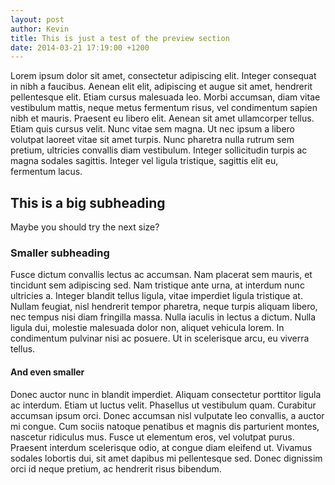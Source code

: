 ```yaml
---
layout: post
author: Kevin
title: This is just a test of the preview section
date: 2014-03-21 17:19:00 +1200
---
```


Lorem ipsum dolor sit amet, consectetur adipiscing elit. Integer consequat in nibh a faucibus. Aenean elit elit, adipiscing et augue sit amet, hendrerit pellentesque elit. Etiam cursus malesuada leo. Morbi accumsan, diam vitae vestibulum mattis, neque metus fermentum risus, vel condimentum sapien nibh et mauris. Praesent eu libero elit. Aenean sit amet ullamcorper tellus. Etiam quis cursus velit. Nunc vitae sem magna. Ut nec ipsum a libero volutpat laoreet vitae sit amet turpis. Nunc pharetra nulla rutrum sem pretium, ultricies convallis diam vestibulum. Integer sollicitudin turpis ac magna sodales sagittis. Integer vel ligula tristique, sagittis elit eu, fermentum lacus.

## This is a big subheading

Maybe you should try the next size?

### Smaller subheading

Fusce dictum convallis lectus ac accumsan. Nam placerat sem mauris, et tincidunt sem adipiscing sed. Nam tristique ante urna, at interdum nunc ultricies a. Integer blandit tellus ligula, vitae imperdiet ligula tristique at. Nullam feugiat, nisl hendrerit tempor pharetra, neque turpis aliquam libero, nec tempus nisi diam fringilla massa. Nulla iaculis in lectus a dictum. Nulla ligula dui, molestie malesuada dolor non, aliquet vehicula lorem. In condimentum pulvinar nisi ac posuere. Ut in scelerisque arcu, eu viverra tellus.

#### And even smaller

Donec auctor nunc in blandit imperdiet. Aliquam consectetur porttitor ligula ac interdum. Etiam ut luctus velit. Phasellus ut vestibulum quam. Curabitur accumsan ipsum orci. Donec accumsan nisl vulputate leo convallis, a auctor mi congue. Cum sociis natoque penatibus et magnis dis parturient montes, nascetur ridiculus mus. Fusce ut elementum eros, vel volutpat purus. Praesent interdum scelerisque odio, at congue diam eleifend ut. Vivamus sodales lobortis dui, sit amet dapibus mi pellentesque sed. Donec dignissim orci id neque pretium, ac hendrerit risus bibendum.

